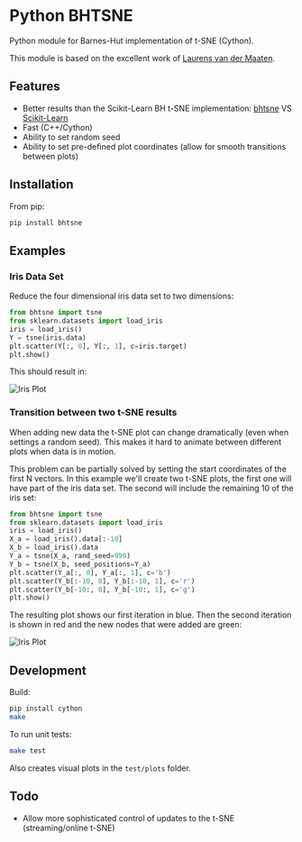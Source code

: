 # Python BHTSNE

Python module for Barnes-Hut implementation of t-SNE (Cython).

This module is based on the excellent work of [Laurens van der Maaten](https://github.com/lvdmaaten/bhtsne).

## Features

- Better results than the Scikit-Learn BH t-SNE implementation: [bhtsne](https://raw.githubusercontent.com/dominiek/python-bhtsne/master/test/plots/iris.png) VS [Scikit-Learn](https://raw.githubusercontent.com/dominiek/python-bhtsne/master/test/plots/iris_sklearn.png)
- Fast (C++/Cython)
- Ability to set random seed
- Ability to set pre-defined plot coordinates (allow for smooth transitions between plots)

## Installation

From pip:

```bash
pip install bhtsne
```

## Examples

### Iris Data Set

Reduce the four dimensional iris data set to two dimensions:

```python
from bhtsne import tsne
from sklearn.datasets import load_iris
iris = load_iris()
Y = tsne(iris.data)
plt.scatter(Y[:, 0], Y[:, 1], c=iris.target)
plt.show()
```

This should result in:

![Iris Plot](https://raw.githubusercontent.com/dominiek/python-bhtsne/master/test/plots/iris.png)


### Transition between two t-SNE results

When adding new data the t-SNE plot can change dramatically (even when settings a random seed). This makes it hard to animate between different plots when data is in motion.

This problem can be partially solved by setting the start coordinates of the first N vectors. In this example we'll create two t-SNE plots, the first one will have part of the iris data set. The second will include the remaining 10 of the iris set:

```python
from bhtsne import tsne
from sklearn.datasets import load_iris
iris = load_iris()
X_a = load_iris().data[:-10]
X_b = load_iris().data
Y_a = tsne(X_a, rand_seed=999)
Y_b = tsne(X_b, seed_positions=Y_a)
plt.scatter(Y_a[:, 0], Y_a[:, 1], c='b')
plt.scatter(Y_b[:-10, 0], Y_b[:-10, 1], c='r')
plt.scatter(Y_b[-10:, 0], Y_b[-10:, 1], c='g')
plt.show()
```

The resulting plot shows our first iteration in blue. Then the second iteration is shown in red and the new nodes that were added are green:

![Iris Plot](https://raw.githubusercontent.com/dominiek/python-bhtsne/master/test/plots/iris_seed_positions.png)

## Development

Build:

```bash
pip install cython
make
```

To run unit tests:

```bash
make test
```

Also creates visual plots in the `test/plots` folder.

## Todo

- Allow more sophisticated control of updates to the t-SNE (streaming/online t-SNE)
